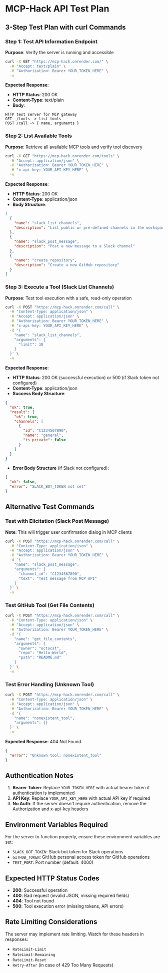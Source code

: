 # MCP-Hack API Test Plan

## 3-Step Test Plan with curl Commands

### Step 1: Test API Information Endpoint
**Purpose**: Verify the server is running and accessible

```bash
curl -X GET "https://mcp-hack.onrender.com/" \
  -H "Accept: text/plain" \
  -H "Authorization: Bearer YOUR_TOKEN_HERE" \
  -v
```

**Expected Response**:
- **HTTP Status**: 200 OK
- **Content-Type**: text/plain
- **Body**: 
```
HTTP test server for MCP gateway
GET  /tools -> list tools
POST /call -> { name, arguments }
```

### Step 2: List Available Tools
**Purpose**: Retrieve all available MCP tools and verify tool discovery

```bash
curl -X GET "https://mcp-hack.onrender.com/tools" \
  -H "Accept: application/json" \
  -H "Authorization: Bearer YOUR_TOKEN_HERE" \
  -H "x-api-key: YOUR_API_KEY_HERE" \
  -v
```

**Expected Response**:
- **HTTP Status**: 200 OK
- **Content-Type**: application/json
- **Body Structure**:
```json
[
  {
    "name": "slack_list_channels",
    "description": "List public or pre-defined channels in the workspace with pagination"
  },
  {
    "name": "slack_post_message", 
    "description": "Post a new message to a Slack channel"
  },
  {
    "name": "create_repository",
    "description": "Create a new GitHub repository"
  }
]
```

### Step 3: Execute a Tool (Slack List Channels)
**Purpose**: Test tool execution with a safe, read-only operation

```bash
curl -X POST "https://mcp-hack.onrender.com/call" \
  -H "Content-Type: application/json" \
  -H "Accept: application/json" \
  -H "Authorization: Bearer YOUR_TOKEN_HERE" \
  -H "x-api-key: YOUR_API_KEY_HERE" \
  -d '{
    "name": "slack_list_channels",
    "arguments": {
      "limit": 10
    }
  }' \
  -v
```

**Expected Response**:
- **HTTP Status**: 200 OK (successful execution) or 500 (if Slack token not configured)
- **Content-Type**: application/json
- **Success Body Structure**:
```json
{
  "ok": true,
  "result": {
    "ok": true,
    "channels": [
      {
        "id": "C1234567890",
        "name": "general",
        "is_private": false
      }
    ]
  }
}
```
- **Error Body Structure** (if Slack not configured):
```json
{
  "ok": false,
  "error": "SLACK_BOT_TOKEN not set"
}
```

## Alternative Test Commands

### Test with Elicitation (Slack Post Message)
**Note**: This will trigger user confirmation dialog in MCP clients

```bash
curl -X POST "https://mcp-hack.onrender.com/call" \
  -H "Content-Type: application/json" \
  -H "Accept: application/json" \
  -H "Authorization: Bearer YOUR_TOKEN_HERE" \
  -d '{
    "name": "slack_post_message",
    "arguments": {
      "channel_id": "C1234567890",
      "text": "Test message from MCP API"
    }
  }' \
  -v
```

### Test GitHub Tool (Get File Contents)
```bash
curl -X POST "https://mcp-hack.onrender.com/call" \
  -H "Content-Type: application/json" \
  -H "Accept: application/json" \
  -H "Authorization: Bearer YOUR_TOKEN_HERE" \
  -d '{
    "name": "get_file_contents",
    "arguments": {
      "owner": "octocat",
      "repo": "Hello-World", 
      "path": "README.md"
    }
  }' \
  -v
```

### Test Error Handling (Unknown Tool)
```bash
curl -X POST "https://mcp-hack.onrender.com/call" \
  -H "Content-Type: application/json" \
  -H "Accept: application/json" \
  -H "Authorization: Bearer YOUR_TOKEN_HERE" \
  -d '{
    "name": "nonexistent_tool",
    "arguments": {}
  }' \
  -v
```

**Expected Response**: 404 Not Found
```json
{
  "error": "Unknown tool: nonexistent_tool"
}
```

## Authentication Notes

1. **Bearer Token**: Replace `YOUR_TOKEN_HERE` with actual bearer token if authentication is implemented
2. **API Key**: Replace `YOUR_API_KEY_HERE` with actual API key if required
3. **No Auth**: If the server doesn't require authentication, remove the Authorization and x-api-key headers

## Environment Variables Required

For the server to function properly, ensure these environment variables are set:

- `SLACK_BOT_TOKEN`: Slack bot token for Slack operations
- `GITHUB_TOKEN`: GitHub personal access token for GitHub operations  
- `TEST_PORT`: Port number (default: 4000)

## Expected HTTP Status Codes

- **200**: Successful operation
- **400**: Bad request (invalid JSON, missing required fields)
- **404**: Tool not found
- **500**: Tool execution error (missing tokens, API errors)

## Rate Limiting Considerations

The server may implement rate limiting. Watch for these headers in responses:
- `RateLimit-Limit`
- `RateLimit-Remaining` 
- `RateLimit-Reset`
- `Retry-After` (in case of 429 Too Many Requests)

